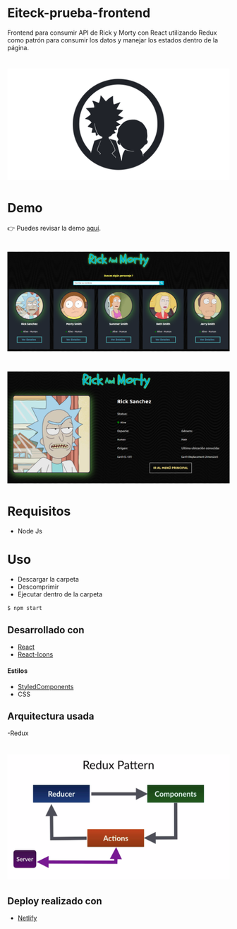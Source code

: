 # Eiteck-prueba-frontend

Frontend para consumir API de Rick y Morty con React utilizando Redux como patrón para consumir los datos y manejar los estados dentro de la página.

# ![Rick y Morty API](src/images/rick_and_morty.png)

# Demo

👉 Puedes revisar la demo <a href="https://eiteck-prueba-frontend.netlify.app/">aquí</a>.
<br>

# ![Rick y Morty API](src/images/app1.png)

# ![Rick y Morty API](src/images/app2.png)

# Requisitos

- Node Js

# Uso

- Descargar la carpeta
- Descomprimir
- Ejecutar dentro de la carpeta

```sh
$ npm start
```

## Desarrollado con

- [React](https://es.reactjs.org/)
- [React-Icons](https://react-icons.github.io/react-icons)

#### Estilos

- [StyledComponents](https://styled-components.com/)
- CSS

## Arquitectura usada

-Redux

# ![Rick y Morty API](src/images/redux.png)

## Deploy realizado con

- [Netlify](https://electron.atom.io)

